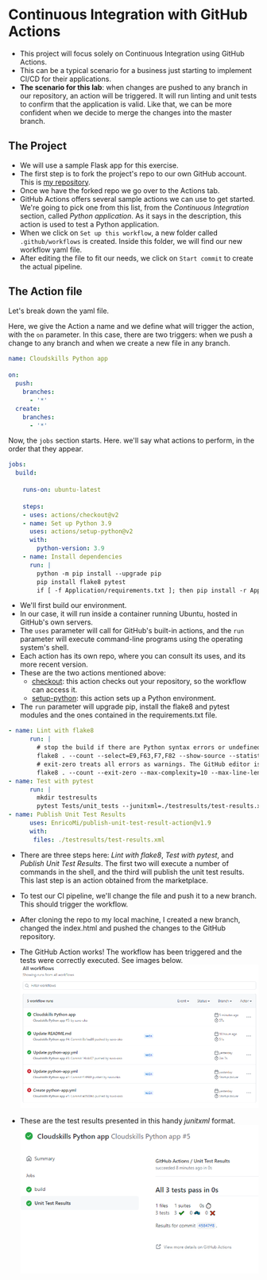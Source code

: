 # Continuous Integration with GitHub Actions

- This project will focus solely on Continuous Integration using GitHub Actions.
- This can be a typical scenario for a business just starting to implement CI/CD for their applications.
- **The scenario for this lab**: when changes are pushed to any branch in our repository, an action will be triggered. It will run linting and unit tests to confirm that the application is valid. Like that, we can be more confident when we decide to merge the changes into the master branch.

## The Project

- We will use a sample Flask app for this exercise.
- The first step is to fork the project's repo to our own GitHub account. This is [my repository](https://github.com/suvo-oko/ci-pythonapp).
- Once we have the forked repo we go over to the Actions tab.
- GitHub Actions offers several sample actions we can use to get started. We're going to pick one from this list, from the *Continuous Integration* section, called *Python application*. As it says in the description, this action is used to test a Python application.
- When we click on `Set up this workflow`, a new folder called `.github/workflows` is created. Inside this folder, we will find our new workflow yaml file.
- After editing the file to fit our needs, we click on `Start commit` to create the actual pipeline.

## The Action file

Let's break down the yaml file.

Here, we give the Action a name and we define what will trigger the action, with the `on` parameter. In this case, there are two triggers: when we push a change to any branch and when we create a new file in any branch.

```yaml
name: Cloudskills Python app

on:
  push:
    branches:
      - '*'
  create:
    branches:
      - '*'
```

Now, the `jobs` section starts. Here. we'll say what actions to perform, in the order that they appear.

```yaml
jobs:
  build:

    runs-on: ubuntu-latest

    steps:
    - uses: actions/checkout@v2
    - name: Set up Python 3.9
      uses: actions/setup-python@v2
      with:
        python-version: 3.9
    - name: Install dependencies
      run: |
        python -m pip install --upgrade pip
        pip install flake8 pytest
        if [ -f Application/requirements.txt ]; then pip install -r Application/requirements.txt; fi
```

- We'll first build our environment.
- In our case, it will run inside a container running Ubuntu, hosted in GitHub's own servers.
- The `uses` parameter will call for GitHub's built-in actions, and the `run` parameter will execute command-line programs using the operating system's shell.
- Each action has its own repo, where you can consult its uses, and its more recent version.
- These are the two actions mentioned above:
  - [checkout](https://github.com/actions/checkout): this action checks out your repository, so the workflow can access it.
  - [setup-python](https://github.com/actions/setup-python): this action sets up a Python environment.
- The `run` parameter will upgrade pip, install the flake8 and pytest modules and the ones contained in the requirements.txt file.

```yaml
- name: Lint with flake8
      run: |
        # stop the build if there are Python syntax errors or undefined names
        flake8 . --count --select=E9,F63,F7,F82 --show-source --statistics
        # exit-zero treats all errors as warnings. The GitHub editor is 127 chars wide
        flake8 . --count --exit-zero --max-complexity=10 --max-line-length=127 --statistics
- name: Test with pytest
      run: |
        mkdir testresults 
        pytest Tests/unit_tests --junitxml=./testresults/test-results.xml
- name: Publish Unit Test Results
      uses: EnricoMi/publish-unit-test-result-action@v1.9
      with:
       files: ./testresults/test-results.xml
```

- There are three steps here: *Lint with flake8*, *Test with pytest*, and *Publish Unit Test Results*. The first two will execute a number of commands in the shell, and the third will publish the unit test results. This last step is an action obtained from the marketplace.

- To test our CI pipeline, we'll change the file and push it to a new branch. This should trigger the workflow.
- After cloning the repo to my local machine, I created a new branch, changed the index.html and pushed the changes to the GitHub repository.
- The GitHub Action works! The workflow has been triggered and the tests were correctly executed. See images below.
![workflows](project2_workflows.png)
- These are the test results presented in this handy *junitxml* format.
![test results](project2_unit_test_results.png)
